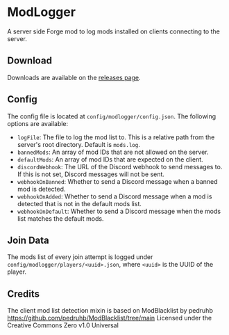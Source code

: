 # ModLogger
A server side Forge mod to log mods installed on clients connecting to the server.

## Download
Downloads are available on the [releases page](https://github.com/olly007opm/ModLogger/releases).

## Config
The config file is located at `config/modlogger/config.json`. The following options are available:
- `logFile`: The file to log the mod list to. This is a relative path from the server's root directory. Default is `mods.log`.
- `bannedMods`: An array of mod IDs that are not allowed on the server.
- `defaultMods`: An array of mod IDs that are expected on the client.
- `discordWebhook`: The URL of the Discord webhook to send messages to. If this is not set, Discord messages will not be sent.
- `webhookOnBanned`: Whether to send a Discord message when a banned mod is detected.
- `webhookOnAdded`: Whether to send a Discord message when a mod is detected that is not in the default mods list.
- `webhookOnDefault`: Whether to send a Discord message when the mods list matches the default mods.

## Join Data
The mods list of every join attempt is logged under `config/modlogger/players/<uuid>.json`, where `<uuid>` is the UUID of the player.

## Credits
The client mod list detection mixin is based on ModBlacklist by pedruhb
https://github.com/pedruhb/ModBlacklist/tree/main
Licensed under the Creative Commons Zero v1.0 Universal
